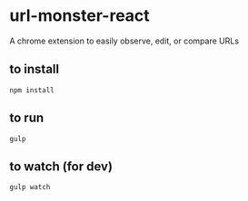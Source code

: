 # url-monster-react
A chrome extension to easily observe, edit, or compare URLs

## to install
```
npm install
```

## to run
```
gulp
```

## to watch (for dev)
```
gulp watch
```

